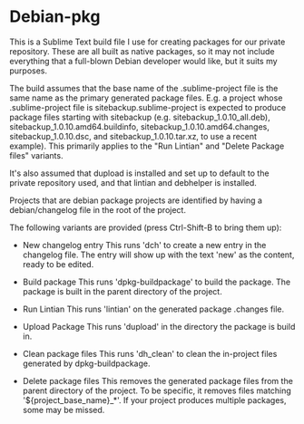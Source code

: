 # Debian-pkg

This is a Sublime Text build file I use for creating packages for our
private repository.  These are all built as native packages, so it may 
not include everything that a full-blown Debian developer would like,
but it suits my purposes.

The build assumes that the base name of the .sublime-project file is the
same name as the primary generated package files.  E.g. a project whose
.sublime-project file is sitebackup.sublime-project is expected to 
produce package files starting with sitebackup 
(e.g. sitebackup_1.0.10_all.deb), sitebackup_1.0.10.amd64.buildinfo,
sitebackup_1.0.10.amd64.changes, sitebackup_1.0.10.dsc, and
sitebackup_1.0.10.tar.xz, to use a recent example).  This primarily 
applies to the "Run Lintian" and "Delete Package files" variants.

It's also assumed that dupload is installed and set up to default to
the private repository used, and that lintian and debhelper is 
installed.

Projects that are debian package projects are identified by having a
debian/changelog file in the root of the project.

The following variants are provided (press Ctrl-Shift-B to bring them
up):

* New changelog entry
This runs 'dch' to create a new entry in the changelog file.  The entry
will show up with the text 'new' as the content, ready to be edited.

* Build package
This runs 'dpkg-buildpackage' to build the package.  The package is
built in the parent directory of the project.

* Run Lintian
This runs 'lintian' on the generated package .changes file.

* Upload Package
This runs 'dupload' in the directory the package is build in.

* Clean package files
This runs 'dh_clean' to clean the in-project files generated by 
dpkg-buildpackage.

* Delete package files
This removes the generated package files from the parent directory of
the project.  To be specific, it removes files matching 
'${project_base_name}_*'.  If your project produces multiple packages,
some may be missed.
